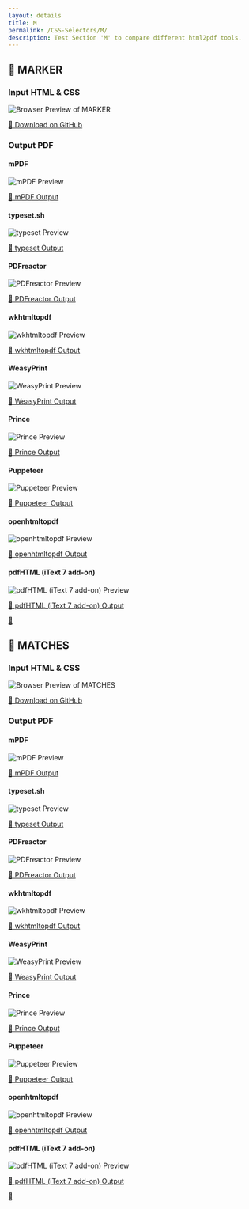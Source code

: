 ```yaml
---
layout: details
title: M
permalink: /CSS-Selectors/M/
description: Test Section 'M' to compare different html2pdf tools.
---
```




## 🔬 MARKER

### Input HTML & CSS

<div class="browser-mockup with-url">
    <div>
        <img src="/{{ page.path }}/../browser_screenshot__html_CSS_Selectors_M_marker.html.pdf.png" alt="Browser Preview of MARKER" />
    </div>
</div>
<p>
    <a href="https://raw.githubusercontent.com/azettl/compare.html2pdf.tools/master//html/CSS%20Selectors/M/marker.html" target="_blank" rel="noopener">📄 Download on GitHub</a>
</p>

### Output PDF

<div class="details-boxes">
    <div>
        <h4>mPDF</h4>
        <img src="/{{ page.path }}/../mpdf__html_CSS_Selectors_M_marker.html.png" alt="mPDF Preview" />
        <p>
            <a href="/{{ page.path }}/../mpdf__html_CSS_Selectors_M_marker.html.pdf" target="_blank">📕 mPDF Output</a>
        </p>
    </div>
    <div>
        <h4>typeset.sh</h4>
        <img src="/{{ page.path }}/../typeset__html_CSS_Selectors_M_marker.html.png" alt="typeset Preview" />
        <p>
            <a href="/{{ page.path }}/../typeset__html_CSS_Selectors_M_marker.html.pdf" target="_blank">📕 typeset Output</a>
        </p>
    </div>
    <div>
        <h4>PDFreactor</h4>
        <img src="/{{ page.path }}/../pdfreactor__html_CSS_Selectors_M_marker.html.png" alt="PDFreactor Preview" />
        <p>
            <a href="/{{ page.path }}/../pdfreactor__html_CSS_Selectors_M_marker.html.pdf" target="_blank">📕 PDFreactor Output</a>
        </p>
    </div>
    <div>
        <h4>wkhtmltopdf</h4>
        <img src="/{{ page.path }}/../wkhtmltopdf__html_CSS_Selectors_M_marker.html.png" alt="wkhtmltopdf Preview" />
        <p>
            <a href="/{{ page.path }}/../wkhtmltopdf__html_CSS_Selectors_M_marker.html.pdf" target="_blank">📕 wkhtmltopdf Output</a>
        </p>
    </div>
    <div>
        <h4>WeasyPrint</h4>
        <img src="/{{ page.path }}/../weasyprint__html_CSS_Selectors_M_marker.html.png" alt="WeasyPrint Preview" />
        <p>
            <a href="/{{ page.path }}/../weasyprint__html_CSS_Selectors_M_marker.html.pdf" target="_blank">📕 WeasyPrint Output</a>
        </p>
    </div>
    <div>
        <h4>Prince</h4>
        <img src="/{{ page.path }}/../princexml__html_CSS_Selectors_M_marker.html.png" alt="Prince Preview" />
        <p>
            <a href="/{{ page.path }}/../princexml__html_CSS_Selectors_M_marker.html.pdf" target="_blank">📕 Prince Output</a>
        </p>
    </div>
    <div>
        <h4>Puppeteer</h4>
        <img src="/{{ page.path }}/../puppeteer__html_CSS_Selectors_M_marker.html.png" alt="Puppeteer Preview" />
        <p>
            <a href="/{{ page.path }}/../puppeteer__html_CSS_Selectors_M_marker.html.pdf" target="_blank">📕 Puppeteer Output</a>
        </p>
    </div>
    <div>
        <h4>openhtmltopdf</h4>
        <img src="/{{ page.path }}/../openhtmltopdf__html_CSS_Selectors_M_marker.html.png" alt="openhtmltopdf Preview" />
        <p>
            <a href="/{{ page.path }}/../openhtmltopdf__html_CSS_Selectors_M_marker.html.pdf" target="_blank">📕 openhtmltopdf Output</a>
        </p>
    </div>
    <div>
        <h4>pdfHTML (iText 7 add-on)</h4>
        <img src="/{{ page.path }}/../itextpdfhtml__html_CSS_Selectors_M_marker.html.png" alt="pdfHTML (iText 7 add-on) Preview" />
        <p>
            <a href="/{{ page.path }}/../itextpdfhtml__html_CSS_Selectors_M_marker.html.pdf" target="_blank">📕 pdfHTML (iText 7 add-on) Output</a>
        </p>
    </div>
</div>

<a href="#top" class="rocket-outer">
    <span class="rocket">🚀</span>
</a>

## 🔬 MATCHES

### Input HTML & CSS

<div class="browser-mockup with-url">
    <div>
        <img src="/{{ page.path }}/../browser_screenshot__html_CSS_Selectors_M_matches.html.pdf.png" alt="Browser Preview of MATCHES" />
    </div>
</div>
<p>
    <a href="https://raw.githubusercontent.com/azettl/compare.html2pdf.tools/master//html/CSS%20Selectors/M/matches.html" target="_blank" rel="noopener">📄 Download on GitHub</a>
</p>

### Output PDF

<div class="details-boxes">
    <div>
        <h4>mPDF</h4>
        <img src="/{{ page.path }}/../mpdf__html_CSS_Selectors_M_matches.html.png" alt="mPDF Preview" />
        <p>
            <a href="/{{ page.path }}/../mpdf__html_CSS_Selectors_M_matches.html.pdf" target="_blank">📕 mPDF Output</a>
        </p>
    </div>
    <div>
        <h4>typeset.sh</h4>
        <img src="/{{ page.path }}/../typeset__html_CSS_Selectors_M_matches.html.png" alt="typeset Preview" />
        <p>
            <a href="/{{ page.path }}/../typeset__html_CSS_Selectors_M_matches.html.pdf" target="_blank">📕 typeset Output</a>
        </p>
    </div>
    <div>
        <h4>PDFreactor</h4>
        <img src="/{{ page.path }}/../pdfreactor__html_CSS_Selectors_M_matches.html.png" alt="PDFreactor Preview" />
        <p>
            <a href="/{{ page.path }}/../pdfreactor__html_CSS_Selectors_M_matches.html.pdf" target="_blank">📕 PDFreactor Output</a>
        </p>
    </div>
    <div>
        <h4>wkhtmltopdf</h4>
        <img src="/{{ page.path }}/../wkhtmltopdf__html_CSS_Selectors_M_matches.html.png" alt="wkhtmltopdf Preview" />
        <p>
            <a href="/{{ page.path }}/../wkhtmltopdf__html_CSS_Selectors_M_matches.html.pdf" target="_blank">📕 wkhtmltopdf Output</a>
        </p>
    </div>
    <div>
        <h4>WeasyPrint</h4>
        <img src="/{{ page.path }}/../weasyprint__html_CSS_Selectors_M_matches.html.png" alt="WeasyPrint Preview" />
        <p>
            <a href="/{{ page.path }}/../weasyprint__html_CSS_Selectors_M_matches.html.pdf" target="_blank">📕 WeasyPrint Output</a>
        </p>
    </div>
    <div>
        <h4>Prince</h4>
        <img src="/{{ page.path }}/../princexml__html_CSS_Selectors_M_matches.html.png" alt="Prince Preview" />
        <p>
            <a href="/{{ page.path }}/../princexml__html_CSS_Selectors_M_matches.html.pdf" target="_blank">📕 Prince Output</a>
        </p>
    </div>
    <div>
        <h4>Puppeteer</h4>
        <img src="/{{ page.path }}/../puppeteer__html_CSS_Selectors_M_matches.html.png" alt="Puppeteer Preview" />
        <p>
            <a href="/{{ page.path }}/../puppeteer__html_CSS_Selectors_M_matches.html.pdf" target="_blank">📕 Puppeteer Output</a>
        </p>
    </div>
    <div>
        <h4>openhtmltopdf</h4>
        <img src="/{{ page.path }}/../openhtmltopdf__html_CSS_Selectors_M_matches.html.png" alt="openhtmltopdf Preview" />
        <p>
            <a href="/{{ page.path }}/../openhtmltopdf__html_CSS_Selectors_M_matches.html.pdf" target="_blank">📕 openhtmltopdf Output</a>
        </p>
    </div>
    <div>
        <h4>pdfHTML (iText 7 add-on)</h4>
        <img src="/{{ page.path }}/../itextpdfhtml__html_CSS_Selectors_M_matches.html.png" alt="pdfHTML (iText 7 add-on) Preview" />
        <p>
            <a href="/{{ page.path }}/../itextpdfhtml__html_CSS_Selectors_M_matches.html.pdf" target="_blank">📕 pdfHTML (iText 7 add-on) Output</a>
        </p>
    </div>
</div>

<a href="#top" class="rocket-outer">
    <span class="rocket">🚀</span>
</a>



